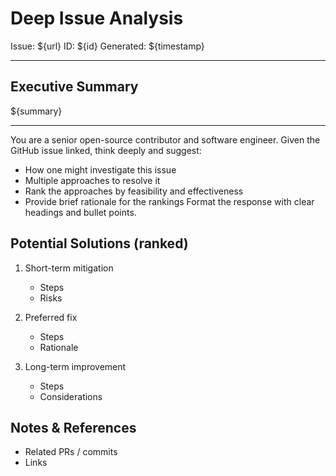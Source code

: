 # Deep Issue Analysis

Issue: ${url}
ID: ${id}
Generated: ${timestamp}

---

## Executive Summary

${summary}

---

You are a senior open-source contributor and software engineer.
Given the GitHub issue linked, think deeply and suggest:
- How one might investigate this issue
- Multiple approaches to resolve it
- Rank the approaches by feasibility and effectiveness
- Provide brief rationale for the rankings
Format the response with clear headings and bullet points.

## Potential Solutions (ranked)

1. Short-term mitigation
   - Steps
   - Risks

2. Preferred fix
   - Steps
   - Rationale

3. Long-term improvement
   - Steps
   - Considerations

## Notes & References

- Related PRs / commits
- Links
